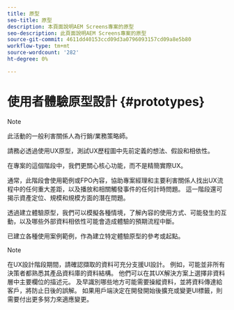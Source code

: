 ```yaml
---
title: 原型
seo-title: 原型
description: 本頁面說明AEM Screens專案的原型
seo-description: 此頁面說明AEM Screens專案的原型
source-git-commit: 4611dd40153ccd09d3a0796093157cd09a8e5b80
workflow-type: tm+mt
source-wordcount: '282'
ht-degree: 0%

---
```



# 使用者體驗原型設計 {#prototypes}

>[!NOTE]
>
>此活動的一般利害關係人為行銷/業務策略師。

請務必透過使用UX原型，測試UX歷程圖中先前定義的想法、假設和相依性。

在專案的這個階段中，我們更關心核心功能，而不是精簡實際UX。

通常，此階段會使用範例或FPO內容，協助專案經理和主要利害關係人找出UX流程中的任何重大差距，以及播放和相關觸發事件的任何計時問題。
這一階段還可揭示資產定位、規模和規模方面的潛在問題。

透過建立體驗原型，我們可以模擬各種情境，了解內容的使用方式、可能發生的互動，以及哪些外部資料相依性可能會造成體驗的預期流程中斷。

已建立各種使用案例範例，作為建立特定體驗原型的參考或起點。


>[!NOTE]
> 在UX設計階段期間，請確認擷取的資料可充分支援UI設計。
> 例如，可能並非所有決策者都熟悉其產品資料庫的資料結構。 他們可以在其UX解決方案上選擇非資料層中主要欄位的描述元。 及早識別哪些地方可能需要操縱資料，並將資料傳達給客戶，將防止日後的誤解。 如果用戶端決定在開發開始後擴充或變更UI標籤，則需要付出更多努力來適應變更。
